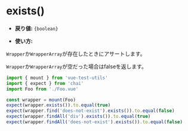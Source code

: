 # exists()

- **戻り値:** `{boolean}`

- **使い方:**

`Wrapper`か`WrapperArray`が存在したときにアサートします。

`Wrapper`か`WrapperArray`が空だった場合はfalseを返します。

```js
import { mount } from 'vue-test-utils'
import { expect } from 'chai'
import Foo from './Foo.vue'

const wrapper = mount(Foo)
expect(wrapper.exists()).to.equal(true)
expect(wrapper.find('does-not-exist').exists()).to.equal(false)
expect(wrapper.findAll('div').exists()).to.equal(true)
expect(wrapper.findAll('does-not-exist').exists()).to.equal(false)
```